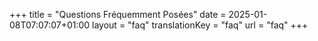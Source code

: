 +++
title = "Questions Fréquemment Posées"
date = 2025-01-08T07:07:07+01:00
layout = "faq"
translationKey = "faq"
url = "faq"
+++

